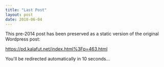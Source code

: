 ```yaml
---
title: "Last Post"
layout: post
date: 2010-06-04
---
```


This pre-2014 post has been preserved as a static version of the original Wordpress post:

https://pd.kalafut.net/index.html%3Fp=463.html

You'll be redirected automatically in 10 seconds...

<head>
  <meta http-equiv="refresh" content="10;url=https://pd.kalafut.net/index.html%3Fp=463.html">
</head>

